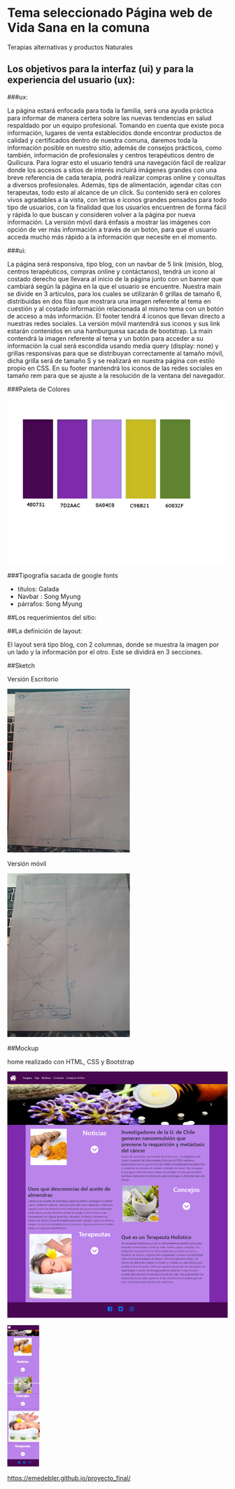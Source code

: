# Tema seleccionado Página web de Vida Sana en la comuna

Terapias alternativas y productos Naturales

## Los objetivos para la interfaz (ui) y para la experiencia del usuario (ux):

###ux:

La página estará enfocada para toda la familia, será una ayuda práctica para informar de manera certera sobre las nuevas tendencias en salud respaldado por un equipo profesional. Tomando en cuenta que existe poca información, lugares de venta establecidos donde encontrar productos de calidad  y certificados dentro de nuestra comuna, daremos  toda la información posible en nuestro sitio, además de consejos prácticos, como también, información de profesionales y centros terapéuticos dentro de Quilicura.
Para lograr esto el usuario tendrá una navegación fácil de realizar donde los accesos a sitios de interés incluirá imágenes grandes con una breve referencia de cada terapia, podrá realizar compras online y consultas a diversos profesionales. Además, tips  de alimentación, agendar citas con terapeutas, todo esto al alcance de un click.
Su contenido será en colores vivos agradables a la vista,  con letras e iconos grandes pensados para todo tipo de usuarios, con la finalidad que los usuarios encuentren de forma fácil y rápida lo que buscan y consideren volver a la página por nueva información.
La versión móvil dará énfasis a mostrar las imágenes con opción de ver más información a través de un botón, para que el usuario acceda mucho más rápido a la información que necesite en el momento.


###ui: 

La página será responsiva, tipo blog, con un navbar de 5 link (misión, blog, centros terapéuticos, compras online y contáctanos), tendrá un icono al costado derecho que llevara al inicio de la página junto con un banner que cambiará según la página en la que el usuario se encuentre.
Nuestra main se divide en 3 artículos, para los cuales se utilizarán 6 grillas de tamaño 6, distribuidas en dos filas que mostrara una imagen referente al tema en cuestión y al costado información relacionada al mismo tema con un botón de acceso a más información. El footer tendrá 4 iconos que llevan directo a nuestras redes sociales.
La versión móvil mantendrá sus iconos y sus link estarán contenidos en una hamburguesa sacada de bootstrap. La main contendrá la imagen referente al tema y un botón para acceder a su información la cual será escondida usando media query (display: none) y grillas responsivas para que se distribuyan correctamente al tamaño móvil, dicha grilla será de tamaño S y se realizará en  nuestra página con estilo propio en CSS. En su footer mantendrá los iconos de las redes sociales en tamaño rem para que se ajuste a la resolución de la ventana del navegador.


###Paleta de Colores

![paleta de colores](README_img/paleta_colores.png)

###Tipografía sacada de google fonts

- títulos: Galada
- Navbar : Song Myung
- párrafos: Song Myung 

##Los requerimientos del sitio:


##La definición de layout:

El layout será  tipo blog, con 2 columnas, donde se muestra la imagen por un lado y la información por el otro. Este se dividirá en  3 secciones. 

##Sketch

Versión Escritorio

![Versión Escritorio](README_img/escritorio.jpg)

Versión móvil

![Versión móvil](README_img/movil.jpg)

##Mockup

home realizado con HTML, CSS y Bootstrap

![mockup-home](README_img/escritorio_Mockup.png)

![mockup-movil](README_img/movil_Mockup.png)



https://emedebler.github.io/proyecto_final/




